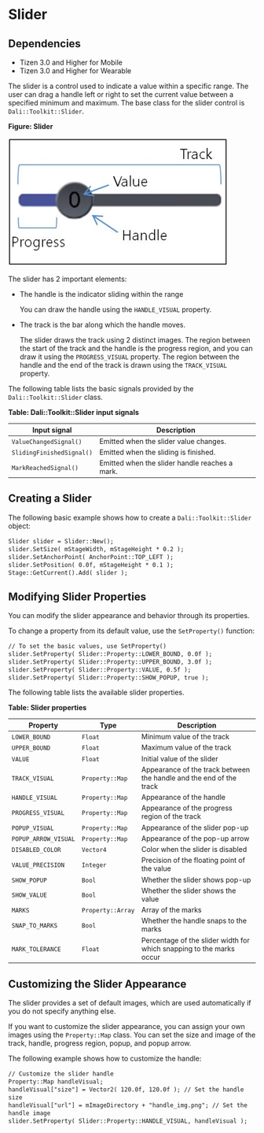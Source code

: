 # Slider
## Dependencies
- Tizen 3.0 and Higher for Mobile
- Tizen 3.0 and Higher for Wearable

The slider is a control used to indicate a value within a specific range. The user can drag a handle left or right to set the current value between a specified minimum and maximum. The base class for the slider control is `Dali::Toolkit::Slider`.

**Figure: Slider**

![Slider](./media/dali_slider.png)

The slider has 2 important elements:

- The handle is the indicator sliding within the range

  You can draw the handle using the `HANDLE_VISUAL` property.

- The track is the bar along which the handle moves.

  The slider draws the track using 2 distinct images. The region between the start of the track and the handle is the progress region, and you can draw it using the `PROGRESS_VISUAL` property. The region between the handle and the end of the track is drawn using the `TRACK_VISUAL` property.

The following table lists the basic signals provided by the `Dali::Toolkit::Slider` class.

**Table: Dali::Toolkit::Slider input signals**

| Input signal              | Description                              |
| ------------------------- | ---------------------------------------- |
| `ValueChangedSignal()`    | Emitted when the slider value changes.   |
| `SlidingFinishedSignal()` | Emitted when the sliding is finished.    |
| `MarkReachedSignal()`     | Emitted when the slider handle reaches a mark. |

## Creating a Slider

The following basic example shows how to create a `Dali::Toolkit::Slider` object:

```
Slider slider = Slider::New();
slider.SetSize( mStageWidth, mStageHeight * 0.2 );
slider.SetAnchorPoint( AnchorPoint::TOP_LEFT );
slider.SetPosition( 0.0f, mStageHeight * 0.1 );
Stage::GetCurrent().Add( slider );
```

## Modifying Slider Properties

You can modify the slider appearance and behavior through its properties.

To change a property from its default value, use the `SetProperty()` function:

```
// To set the basic values, use SetProperty()
slider.SetProperty( Slider::Property::LOWER_BOUND, 0.0f );
slider.SetProperty( Slider::Property::UPPER_BOUND, 3.0f );
slider.SetProperty( Slider::Property::VALUE, 0.5f );
slider.SetProperty( Slider::Property::SHOW_POPUP, true );
```

The following table lists the available slider properties.

**Table: Slider properties**

| Property             | Type              | Description                              |
| -------------------- | ----------------- | ---------------------------------------- |
| `LOWER_BOUND`        | `Float`           | Minimum value of the track               |
| `UPPER_BOUND`        | `Float`           | Maximum value of the track               |
| `VALUE`              | `Float`           | Initial value of the slider              |
| `TRACK_VISUAL`       | `Property::Map`   | Appearance of the track between the handle and the end of the track |
| `HANDLE_VISUAL`      | `Property::Map`   | Appearance of the handle                 |
| `PROGRESS_VISUAL`    | `Property::Map`   | Appearance of the progress region of the track |
| `POPUP_VISUAL`       | `Property::Map`   | Appearance of the slider pop-up          |
| `POPUP_ARROW_VISUAL` | `Property::Map`   | Appearance of the pop-up arrow           |
| `DISABLED_COLOR`     | `Vector4`         | Color when the slider is disabled        |
| `VALUE_PRECISION`    | `Integer`         | Precision of the floating point of the value |
| `SHOW_POPUP`         | `Bool`            | Whether the slider shows pop-up          |
| `SHOW_VALUE`         | `Bool`            | Whether the slider shows the value       |
| `MARKS`              | `Property::Array` | Array of the marks                       |
| `SNAP_TO_MARKS`      | `Bool`            | Whether the handle snaps to the marks    |
| `MARK_TOLERANCE`     | `Float`           | Percentage of the slider width for which snapping to the marks occur |

## Customizing the Slider Appearance

The slider provides a set of default images, which are used automatically if you do not specify anything else.

If you want to customize the slider appearance, you can assign your own images using the `Property::Map` class. You can set the size and image of the track, handle, progress region, popup, and popup arrow.

The following example shows how to customize the handle:

```
// Customize the slider handle
Property::Map handleVisual;
handleVisual["size"] = Vector2( 120.0f, 120.0f ); // Set the handle size
handleVisual["url"] = mImageDirectory + "handle_img.png"; // Set the handle image
slider.SetProperty( Slider::Property::HANDLE_VISUAL, handleVisual );
```